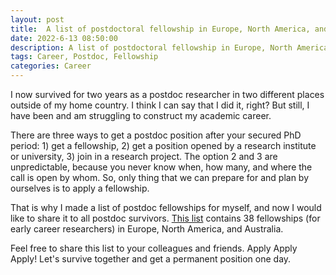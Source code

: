 ```yaml
---
layout: post
title:  A list of postdoctoral fellowship in Europe, North America, and Australia
date: 2022-6-13 08:50:00
description: A list of postdoctoral fellowship in Europe, North America, and Australia
tags: Career, Postdoc, Fellowship
categories: Career
---
```


I now survived for two years as a postdoc researcher in two different places outside of my home country. I think I can say that I did it, right? But still, I have been and am struggling to construct my academic career.

There are three ways to get a postdoc position after your secured PhD period: 1) get a fellowship, 2) get a position opened by a research institute or university, 3) join in a research project. The option 2 and 3 are unpredictable, because you never know when, how many, and where the call is open by whom. So, only thing that we can prepare for and plan by ourselves is to apply a fellowship.

That is why I made a list of postdoc fellowships for myself, and now I would like to share it to all postdoc survivors. [This list](https://docs.google.com/spreadsheets/d/144g4XX7YwKmJt2MAiu3LDlvUq1Byk6sKK5VQkUkRvFM/edit?usp=sharing) contains 38 fellowships (for early career researchers) in Europe, North America, and Australia.

Feel free to share this list to your colleagues and friends. Apply Apply Apply! Let's survive together and get a permanent position one day.